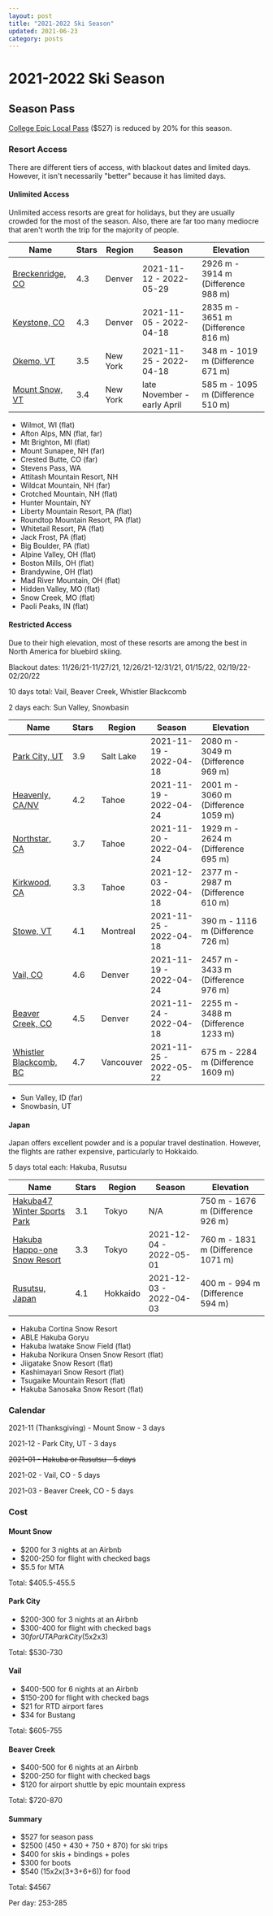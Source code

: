 ```yaml
---
layout: post
title: "2021-2022 Ski Season"
updated: 2021-06-23
category: posts
---
```


# 2021-2022 Ski Season
## Season Pass

[College Epic Local Pass](https://www.epicpass.com/Passes/Epic-Local-College-Pass.aspx) ($527) is reduced by 20% for this season.

### Resort Access

There are different tiers of access, with blackout dates and limited days. However, it isn't necessarily "better" because it has limited days. 

#### Unlimited Access

Unlimited access resorts are great for holidays, but they are usually crowded for the most of the season.
Also, there are far too many mediocre that aren't worth the trip for the majority of people.

| Name                                                                    | Stars | Region   | Season                      | Elevation                          |
| ----------------------------------------------------------------------- | ----- | -------- | --------------------------- | ---------------------------------- |
| [Breckenridge, CO](https://www.skiresort.info/ski-resort/breckenridge/) | 4.3   | Denver   | 2021-11-12 - 2022-05-29     | 2926 m - 3914 m (Difference 988 m) |
| [Keystone, CO](https://www.skiresort.info/ski-resort/keystone/)         | 4.3   | Denver   | 2021-11-05 - 2022-04-18     | 2835 m - 3651 m (Difference 816 m) |
| [Okemo, VT](https://www.skiresort.info/ski-resort/okemo/)               | 3.5   | New York | 2021-11-25 - 2022-04-18     | 348 m - 1019 m (Difference 671 m)  |
| [Mount Snow, VT](https://www.skiresort.info/ski-resort/mount-snow/)     | 3.4   | New York | late November - early April | 585 m - 1095 m (Difference 510 m)  |

- Wilmot, WI (flat)
- Afton Alps, MN (flat, far)
- Mt Brighton, MI (flat)
- Mount Sunapee, NH (far)
- Crested Butte, CO (far)
- Stevens Pass, WA
- Attitash Mountain Resort, NH
- Wildcat Mountain, NH (far)
- Crotched Mountain, NH (flat)
- Hunter Mountain, NY
- Liberty Mountain Resort, PA (flat)
- Roundtop Mountain Resort, PA (flat)
- Whitetail Resort, PA (flat)
- Jack Frost, PA (flat)
- Big Boulder, PA (flat)
- Alpine Valley, OH (flat)
- Boston Mills, OH (flat)
- Brandywine, OH (flat)
- Mad River Mountain, OH (flat)
- Hidden Valley, MO (flat)
- Snow Creek, MO (flat)
- Paoli Peaks, IN (flat)

#### Restricted Access

Due to their high elevation, most of these resorts are among the best in North America for bluebird skiing.

Blackout dates: 11/26/21-11/27/21, 12/26/21-12/31/21, 01/15/22, 02/19/22-02/20/22

10 days total: Vail, Beaver Creek, Whistler Blackcomb

2 days each: Sun Valley, Snowbasin

| Name                                                                                | Stars | Region    | Season                  | Elevation                           |
| ----------------------------------------------------------------------------------- | ----- | --------- | ----------------------- | ----------------------------------- |
| [Park City, UT](https://www.skiresort.info/ski-resort/park-city/)                   | 3.9   | Salt Lake | 2021-11-19 - 2022-04-18 | 2080 m - 3049 m (Difference 969 m)  |
| [Heavenly, CA/NV](https://www.skiresort.info/ski-resort/heavenly/)                  | 4.2   | Tahoe     | 2021-11-19 - 2022-04-24 | 2001 m - 3060 m (Difference 1059 m) |
| [Northstar, CA](https://www.skiresort.info/ski-resort/northstar-california-resort/) | 3.7   | Tahoe     | 2021-11-20 - 2022-04-24 | 1929 m - 2624 m (Difference 695 m)  |
| [Kirkwood, CA](https://www.skiresort.info/ski-resort/kirkwood/)                     | 3.3   | Tahoe     | 2021-12-03 - 2022-04-18 | 2377 m - 2987 m (Difference 610 m)  |
| [Stowe, VT](https://www.skiresort.info/ski-resort/stowe/)                           | 4.1   | Montreal  | 2021-11-25 - 2022-04-18 | 390 m - 1116 m (Difference 726 m)   |
| [Vail, CO](https://www.skiresort.info/ski-resort/vail/)                             | 4.6   | Denver    | 2021-11-19 - 2022-04-24 | 2457 m - 3433 m (Difference 976 m)  |
| [Beaver Creek, CO](https://www.skiresort.info/ski-resort/beaver-creek/)             | 4.5   | Denver    | 2021-11-24 - 2022-04-18 | 2255 m - 3488 m (Difference 1233 m) |
| [Whistler Blackcomb, BC](https://www.skiresort.info/ski-resort/whistler-blackcomb/) | 4.7   | Vancouver | 2021-11-25 - 2022-05-22 | 675 m - 2284 m (Difference 1609 m)  |

- Sun Valley, ID (far)
- Snowbasin, UT

#### Japan

Japan offers excellent powder and is a popular travel destination. However, the flights are rather expensive, particularly to Hokkaido.

5 days total each: Hakuba, Rusutsu

| Name                                                                                    | Stars | Region   | Season                  | Elevation                          |
| --------------------------------------------------------------------------------------- | ----- | -------- | ----------------------- | ---------------------------------- |
| [Hakuba47 Winter Sports Park](https://www.skiresort.info/ski-resort/hakuba-47goryu/)    | 3.1   | Tokyo    | N/A                     | 750 m - 1676 m (Difference 926 m)  |
| [Hakuba Happo-one Snow Resort](https://www.skiresort.info/ski-resort/happo-one-hakuba/) | 3.3   | Tokyo    | 2021-12-04 - 2022-05-01 | 760 m - 1831 m (Difference 1071 m) |
| [Rusutsu, Japan](https://www.skiresort.info/ski-resort/rusutsu/)                        | 4.1   | Hokkaido | 2021-12-03 - 2022-04-03 | 400 m - 994 m (Difference 594 m)   |

- Hakuba Cortina Snow Resort
- ABLE Hakuba Goryu
- Hakuba Iwatake Snow Field (flat)
- Hakuba Norikura Onsen Snow Resort (flat)
- Jiigatake Snow Resort (flat)
- Kashimayari Snow Resort (flat)
- Tsugaike Mountain Resort (flat)
- Hakuba Sanosaka Snow Resort (flat)


### Calendar

2021-11 (Thanksgiving) - Mount Snow - 3 days

2021-12 - Park City, UT - 3 days

<s>2021-01 - Hakuba or Rusutsu - 5 days</s>

2021-02 - Vail, CO - 5 days

2021-03 - Beaver Creek, CO - 5 days


### Cost

#### Mount Snow
- $200 for 3 nights at an Airbnb
- $200-250 for flight with checked bags
- $5.5 for MTA

Total: $405.5-455.5

#### Park City
- $200-300 for 3 nights at an Airbnb
- $300-400 for flight with checked bags
- $30 for UTA Park City ($5x2x3)

Total: $530-730

#### Vail
- $400-500 for 6 nights at an Airbnb
- $150-200 for flight with checked bags
- $21 for RTD airport fares
- $34 for Bustang

Total: $605-755

#### Beaver Creek
- $400-500 for 6 nights at an Airbnb
- $200-250 for flight with checked bags
- $120 for airport shuttle by epic mountain express 

Total: $720-870

#### Summary

- $527 for season pass
- $2500 (450 + 430 + 750 + 870) for ski trips
- $400 for skis + bindings + poles
- $300 for boots
- $540 (15x2x(3+3+6+6)) for food

Total: $4567

Per day: 253-285